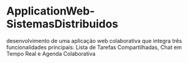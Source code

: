 # ApplicationWeb-SistemasDistribuidos
desenvolvimento de uma aplicação web colaborativa que integra três funcionalidades principais: Lista de Tarefas Compartilhadas, Chat em Tempo Real e Agenda Colaborativa
